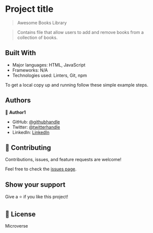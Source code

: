 # Project title
> Awesome Books Library

> Contains file that allow users to add and remove books from a collection of books.


## Built With

- Major languages: HTML, JavaScript
- Frameworks: N/A
- Technologies used: Linters, Git, npm


To get a local copy up and running follow these simple example steps.


## Authors

👤 **Author1**
- GitHub: [@githubhandle](https://github.com/Mukumbuta)
- Twitter: [@twitterhandle](https://twitter.com/Mukumbuta8)
- LinkedIn: [LinkedIn](https://linkedin.com/in/mukumbuta)


## 🤝 Contributing

Contributions, issues, and feature requests are welcome!

Feel free to check the [issues page](../../issues/).

## Show your support

Give a ⭐️ if you like this project!


## 📝 License

Microverse 
